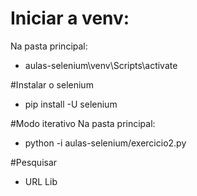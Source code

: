 # Iniciar a venv:
Na pasta principal:
- aulas-selenium\venv\Scripts\activate

#Instalar o selenium
- pip install -U selenium

#Modo iterativo
Na pasta principal:
- python -i aulas-selenium/exercicio2.py

#Pesquisar
- URL Lib
